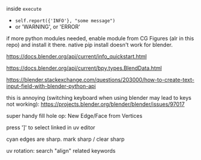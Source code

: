 inside `execute`

* `self.report({'INFO'}, "some message")`
* or 'WARNING', or 'ERROR' 



if more python modules needed, enable module from CG Figures (alr in this repo) and install it there. native pip install doesn't work for blender.



https://docs.blender.org/api/current/info_quickstart.html

https://docs.blender.org/api/current/bpy.types.BlendData.html

https://blender.stackexchange.com/questions/203000/how-to-create-text-input-field-with-blender-python-api


this is annoying (switching keyboard when using blender may lead to keys not working): https://projects.blender.org/blender/blender/issues/97017

super handy fill hole op: New Edge/Face from Vertices

press ']' to select linked in uv editor

cyan edges are sharp. mark sharp / clear sharp

uv rotation: search "align" related keywords